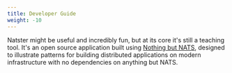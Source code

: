 ```yaml
---
title: Developer Guide
weight: -10
---
```


Natster might be useful and incredibly fun, but at its core it's still a teaching tool. It's an open source application built using [Nothing but NATS](../nothing-but-nats), designed to illustrate patterns for building distributed applications on modern infrastructure with no dependencies
on anything but NATS.